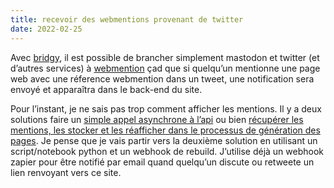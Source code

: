 ```yaml
---
title: recevoir des webmentions provenant de twitter
date: 2022-02-25
---
```


Avec [bridgy][1], il est possible de brancher simplement mastodon et twitter (et d’autres services) à [webmention][2] çad que si quelqu’un mentionne une page web avec une réference webmention dans un tweet, une notification sera envoyé et apparaîtra dans le back-end du site.

Pour l’instant, je ne sais pas trop comment afficher les mentions. Il y a deux solutions faire un [simple appel asynchrone à l’api][3] ou bien [récupérer les mentions, les stocker et les réafficher dans le processus de génération des pages][4]. Je pense que je vais partir vers la deuxième solution en utilisant un script/notebook python et un webhook de rebuild. J’utilise déjà un webhook zapier pour être notifié par email quand quelqu’un discute ou retweete un lien renvoyant vers ce site.

[1]: https://brid.gy/
[2]: https://11d.im/yo/20220111122128/
[3]: https://sebastiandedeyne.com/adding-webmentions-to-my-blog/
[4]: https://sebastiandedeyne.com/webmentions-on-a-static-site-with-github-actions/